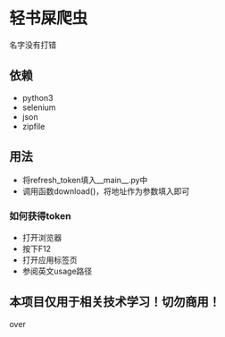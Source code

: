 # 轻书屎爬虫
名字没有打错

## 依赖
- python3
- selenium
- json
- zipfile

## 用法
- 将refresh_token填入__main__.py中
- 调用函数download()，将地址作为参数填入即可
### 如何获得token
- 打开浏览器
- 按下F12
- 打开应用标签页
- 参阅英文usage路径


## 本项目仅用于相关技术学习！切勿商用！

over

